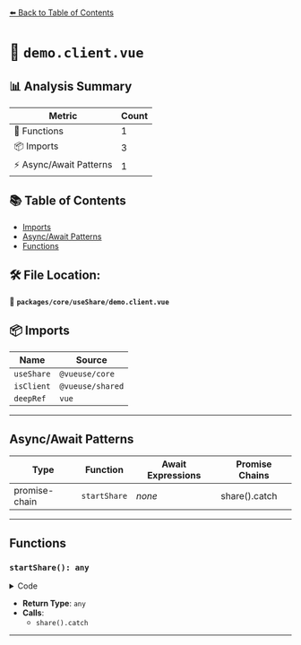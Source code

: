[⬅️ Back to Table of Contents](../../../index.md)

# 📄 `demo.client.vue`

## 📊 Analysis Summary

| Metric | Count |
|--------|-------|
| 🔧 Functions | 1 |
| 📦 Imports | 3 |
| ⚡ Async/Await Patterns | 1 |

## 📚 Table of Contents

- [Imports](#imports)
- [Async/Await Patterns](#asyncawait-patterns)
- [Functions](#functions)

## 🛠️ File Location:
📂 **`packages/core/useShare/demo.client.vue`**

## 📦 Imports

| Name | Source |
|------|--------|
| `useShare` | `@vueuse/core` |
| `isClient` | `@vueuse/shared` |
| `deepRef` | `vue` |


---

## Async/Await Patterns

| Type | Function | Await Expressions | Promise Chains |
|------|----------|-------------------|----------------|
| promise-chain | `startShare` | *none* | share().catch |


---

## Functions

### `startShare(): any`

<details><summary>Code</summary>

```ts
function startShare() {
  return share().catch(err => err)
}
```
</details>

- **Return Type**: `any`
- **Calls**:
  - `share().catch`

---